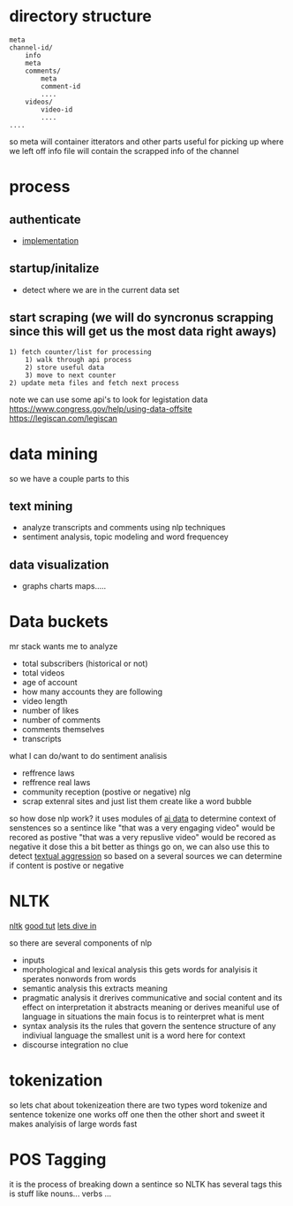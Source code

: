 
# directory structure
```
meta
channel-id/
    info
    meta
    comments/
        meta
        comment-id
        ....
    videos/
        video-id
        ....
....
```
so meta will container itterators and other parts useful for picking up where we left off
info file will contain the scrapped info of the channel

# process
## authenticate
- [implementation](https://developers.google.com/identity/protocols/oauth2/service-account#python)
## startup/initalize
- detect where we are in the current data set
## start scraping (we will do syncronus scrapping since this will get us the most data right aways)
    1) fetch counter/list for processing 
        1) walk through api process
        2) store useful data 
        3) move to next counter
    2) update meta files and fetch next process


note we can use some api's to look for legistation data
https://www.congress.gov/help/using-data-offsite
https://legiscan.com/legiscan

# data mining
so we have a couple parts to this 
## text mining 
- analyze transcripts and comments using nlp techniques 
- sentiment analysis, topic modeling and word frequencey 
## data visualization 
- graphs charts maps.....

# Data buckets
mr stack wants me to analyze
- total subscribers (historical or not)
- total videos
- age of account
- how many accounts they are following
- video length
- number of likes
- number of comments
- comments themselves
- transcripts

what I can do/want to do
sentiment analisis
- reffrence laws
- reffrence real laws
- community reception (postive or negative)
    nlg
- scrap extenral sites and just list them
    create like a word bubble

so how dose nlp work?
it uses modules of [ai data](https://www.nltk.org/nltk_data/)
to determine context of senstences so a sentince like 
"that was a very engaging video" would be recored as postive 
"that was a very repuslive video" would be recored as negative
it dose this a bit better as things go on,
we can also use this to detect [textual aggression](https://aclanthology.org/W18-4421.pdf)
so based on a several sources we can determine if content is postive or negative

# NLTK
[nltk](https://www.nltk.org/)
[good tut](https://realpython.com/python-nltk-sentiment-analysis/#getting-started-with-nltk)
[lets dive in](https://www.guru99.com/nlp-tutorial.html)

so there are several components of nlp
- inputs 
- morphological and lexical analysis
    this gets words for analyisis it sperates nonwords from words
- semantic analysis
    this extracts meaning
- pragmatic analysis
    it drerives communicative and social content and its effect on interpretation
    it abstracts meaning or derives meaniful use of language in situations
    the main focus is to reinterpret what is ment
- syntax analysis
    its the rules that govern the sentence structure of any indiviual language
    the smallest unit is a word here for context
- discourse integration
    no clue

# tokenization
so lets chat about tokenizeation 
there are two types 
word tokenize and sentence tokenize 
one works off one then the other
short and sweet it makes analyisis of large words fast

# POS Tagging
it is the process of breaking down a sentince
so NLTK has several tags this is stuff like
nouns... verbs ...




